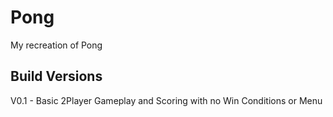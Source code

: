 # Pong
 My recreation of Pong

## Build Versions
V0.1 - Basic 2Player Gameplay and Scoring with no Win Conditions or Menu
